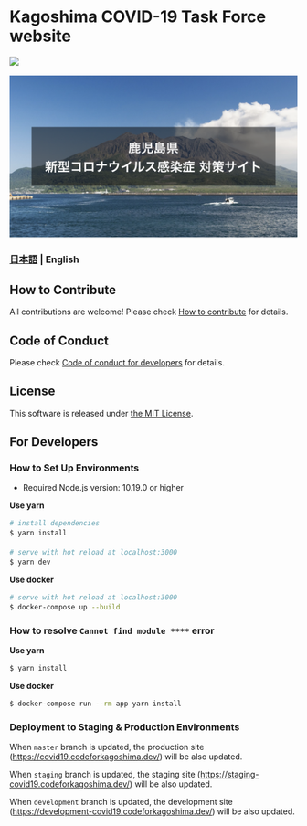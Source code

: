 # Kagoshima COVID-19 Task Force website

![](https://github.com/codeforkagoshima/covid19/workflows/production%20deploy/badge.svg)

[![Kagoshima COVID-19 Task Force Website](./static/ogp.png)](https://covid19.codeforkagoshima.dev/)

### [日本語](./README.md) | English

## How to Contribute

All contributions are welcome!
Please check [How to contribute](./.github/CONTRIBUTING_EN.md) for details.

## Code of Conduct

Please check [Code of conduct for developers](./.github/CODE_OF_CONDUCT_EN.md) for details.

## License
This software is released under [the MIT License](./LICENSE.txt).

## For Developers

### How to Set Up Environments

- Required Node.js version: 10.19.0 or higher

**Use yarn**
```bash
# install dependencies
$ yarn install

# serve with hot reload at localhost:3000
$ yarn dev
```

**Use docker**
```bash
# serve with hot reload at localhost:3000
$ docker-compose up --build
```

### How to resolve `Cannot find module ****` error

**Use yarn**
```bash
$ yarn install
```

**Use docker**
```bash
$ docker-compose run --rm app yarn install
```

### Deployment to Staging & Production Environments

When `master` branch is updated, the production site (https://covid19.codeforkagoshima.dev/) will be also updated.

When `staging` branch is updated, the staging site (https://staging-covid19.codeforkagoshima.dev/) will be also updated.

When `development` branch is updated, the development site (https://development-covid19.codeforkagoshima.dev/) will be also updated.
